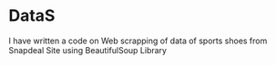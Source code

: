 # DataS
I have written a code on Web scrapping of data of sports shoes from Snapdeal Site using BeautifulSoup Library 
